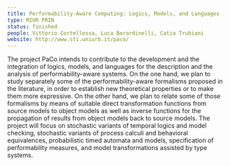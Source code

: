 ```yaml
---
title: Performability-Aware Computing: Logics, Models, and Languages
type: MIUR PRIN
status: finished
people: Vittorio Cortellessa, Luca Berardinelli, Catia Trubiani
website: http://www.sti.uniurb.it/paco/
---
```


The project PaCo intends to contribute to the development and the integration of logics, models, and languages for the description and the analysis of performability-aware systems.
On the one hand, we plan to study separately some of the performability-aware formalisms proposed in the literature, in order to establish new theoretical properties or to make them more expressive.
On the other hand, we plan to relate some of those formalisms by means of suitable direct transformation functions from source models to object models as well as inverse functions for the propagation of results from object models back to source models.
The project will focus on stochastic variants of temporal logics and model checking, stochastic variants of process calculi and behavioral equivalences, probabilistic timed automata and models, specification of performability measures, and model transformations assisted by type systems.
